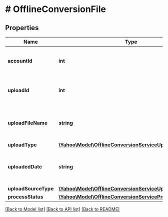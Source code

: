 # # OfflineConversionFile

## Properties

Name | Type | Description | Notes
------------ | ------------- | ------------- | -------------
**accountId** | **int** | &lt;div lang&#x3D;\&quot;ja\&quot;&gt;アカウントIDです。&lt;/div&gt; &lt;div lang&#x3D;\&quot;en\&quot;&gt;Account ID.&lt;/div&gt; | [optional] 
**uploadId** | **int** | &lt;div lang&#x3D;\&quot;ja\&quot;&gt;アップロードIDです。&lt;/div&gt; &lt;div lang&#x3D;\&quot;en\&quot;&gt;Upload ID.&lt;/div&gt; | [optional] 
**uploadFileName** | **string** | &lt;div lang&#x3D;\&quot;ja\&quot;&gt;アップロードファイル名です。&lt;/div&gt; &lt;div lang&#x3D;\&quot;en\&quot;&gt;Upload file name.&lt;/div&gt; | [optional] 
**uploadType** | [**\Yahoo\Model\OfflineConversionServiceUploadType**](OfflineConversionServiceUploadType.md) |  | [optional] 
**uploadedDate** | **string** | &lt;div lang&#x3D;\&quot;ja\&quot;&gt;アップロード日時です。&lt;/div&gt; &lt;div lang&#x3D;\&quot;en\&quot;&gt;Upload date and time.&lt;/div&gt; | [optional] 
**uploadSourceType** | [**\Yahoo\Model\OfflineConversionServiceUploadSourceType**](OfflineConversionServiceUploadSourceType.md) |  | [optional] 
**processStatus** | [**\Yahoo\Model\OfflineConversionServiceProcessStatus**](OfflineConversionServiceProcessStatus.md) |  | [optional] 

[[Back to Model list]](../../README.md#documentation-for-models) [[Back to API list]](../../README.md#documentation-for-api-endpoints) [[Back to README]](../../README.md)



